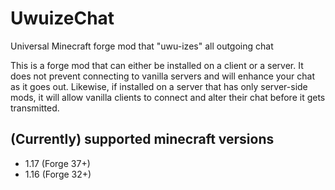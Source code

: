 # UwuizeChat
Universal Minecraft forge mod that "uwu-izes" all outgoing chat

This is a forge mod that can either be installed on a client or a server. It does not prevent connecting to vanilla servers and will enhance your chat as it goes out. Likewise, if installed on a server that has only server-side mods, it will allow vanilla clients to connect and alter their chat before it gets transmitted.

## (Currently) supported minecraft versions
* 1.17 (Forge 37+)
* 1.16 (Forge 32+)

